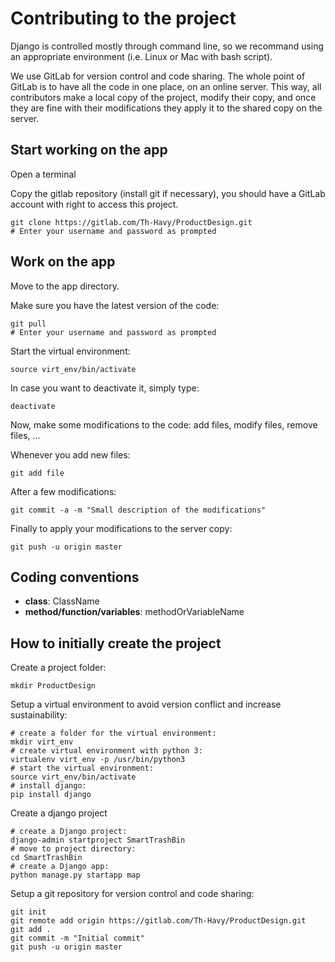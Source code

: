 # Contributing to the project

Django is controlled mostly through command line, so we recommand using an appropriate environment (i.e. Linux or Mac with bash script).

We use GitLab for version control and code sharing. The whole point of GitLab is to have all the code in one place, on an online server.
This way, all contributors make a local copy of the project, modify their copy, and once they are fine with their modifications they apply it to the shared copy on the server.

## Start working on the app

Open a terminal

Copy the gitlab repository (install git if necessary), you should have a GitLab account with right to access this project.
```
git clone https://gitlab.com/Th-Havy/ProductDesign.git
# Enter your username and password as prompted
```

## Work on the app

Move to the app directory.

Make sure you have the latest version of the code:
```
git pull
# Enter your username and password as prompted
```

Start the virtual environment:
```
source virt_env/bin/activate
```

In case you want to deactivate it, simply type:
```
deactivate
```

Now, make some modifications to the code: add files, modify files, remove files, ...

Whenever you add new files:
```
git add file
```

After a few modifications:
```
git commit -a -m "Small description of the modifications"
```

Finally to apply your modifications to the server copy:
```
git push -u origin master
```

## Coding conventions

* **class**: ClassName
* **method/function/variables**: methodOrVariableName

## How to initially create the project

Create a project folder:
```
mkdir ProductDesign
```

Setup a virtual environment to avoid version conflict and increase sustainability:
```
# create a folder for the virtual environment:
mkdir virt_env
# create virtual environment with python 3:
virtualenv virt_env -p /usr/bin/python3
# start the virtual environment:
source virt_env/bin/activate
# install django:
pip install django
```

Create a django project
```
# create a Django project:
django-admin startproject SmartTrashBin
# move to project directory:
cd SmartTrashBin
# create a Django app:
python manage.py startapp map
```

Setup a git repository for version control and  code sharing:
```
git init
git remote add origin https://gitlab.com/Th-Havy/ProductDesign.git
git add .
git commit -m "Initial commit"
git push -u origin master
```
